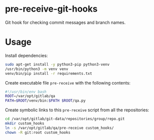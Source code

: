# pre-receive-git-hooks

Git hook for checking commit messages and branch names.

# Usage

Install dependencies:

```bash
sudo apt-get install -y python3-pip python3-venv
/usr/bin/python3 -m venv venv
venv/bin/pip install -r requirements.txt
```

Create executable file `pre-receive` with the following contents:

```bash
#!/usr/bin/env bash
ROOT=/var/opt/gitlab/qa
PATH=$ROOT/venv/bin:$PATH $ROOT/qa.py
```

Create symbolic links to this `pre-receive` script from all the repositories:

```bash
cd /var/opt/gitlab/git-data/repositories/group/repo.git
mkdir custom_hooks
ln -s /var/opt/gitlab/qa/pre-receive custom_hooks/
chown -R git:root custom_hooks
```

